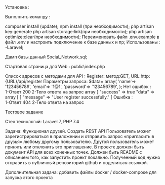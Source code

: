 Установка :

Выполнить команду : 

composer install (update);
npm install (при необходимости);
php artisan key:generate
php artisan storage:link(при необходимости);
php artisan optimize:clear(при необходимости);
Переименовать файл .env.example в файл .env и настроить подключение к базе данных и пр;
Использованы :
-Laravel;

Дамп базы данный Social_Network.sql;

Стартовая страница для Web :
public\index.php

Список адресов с методами для API :
Register: метод:GET, URL:http:{URL}/api/register
Параметры запроса:
    $data=  array(
        'name'=> '123456789',
        'email'=> '1@1',
        'password'=> '123456789',
    );
Нет ошибок :    
1-Ответ 200
2-Тело ответа на запрос
array [
  "success" => true
  "data" => array [
  ]
  "message" => "User register successfully."
]
Ошибка :    
1-Ответ 404
2-Тело ответа на запрос



Тестовое задание

Стек технологий: Laravel 7, PHP 7.4

Задача: Функционал друзей. Создать REST API
Пользователь может зарегистрироваться в приложении и 
отправить запрос «пригласить в друзья» любому другому пользователю.
Другой пользователь может принять или отклонить это приглашение.
В проекте должен быть документ API для всех конечных точек. 
Должен быть README с описанием того, как запустить проект локально.
Полученный код нужно отправить в публичный репозиторий 
github и поделиться ссылкой.

Дополнительная задача: 
добавить файлы docker / docker-compose 
для запуска этого проекта
